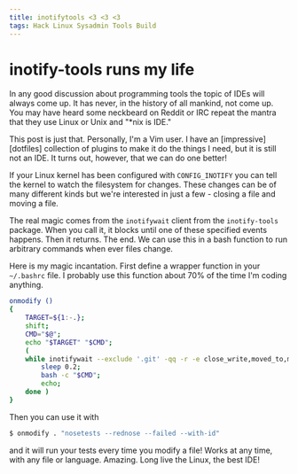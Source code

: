 ```yaml
---
title: inotifytools <3 <3 <3
tags: Hack Linux Sysadmin Tools Build
---
```


# inotify-tools runs my life

In any good discussion about programming tools the topic of IDEs will always
come up. It has never, in the history of all mankind, not come up. You may have
heard some neckbeard on Reddit or IRC repeat the mantra that they use Linux or
Unix and "\*nix is IDE."

This post is just that. Personally, I'm a Vim user. I have an
[impressive][dotfiles] collection of plugins to make it do the things I need,
but it is still not an IDE. It turns out, however, that we can do one better!

If your Linux kernel has been configured with `CONFIG_INOTIFY` you can tell the
kernel to watch the filesystem for changes. These changes can be of many
different kinds but we're interested in just a few - closing a file and moving a
file.

The real magic comes from the `inotifywait` client from the `inotify-tools`
package. When you call it, it blocks until one of these specified events
happens. Then it returns. The end. We can use this in a bash function to run
arbitrary commands when ever files change.

Here is my magic incantation. First define a wrapper function in your
`~/.bashrc` file. I probably use this function about 70% of the time I'm coding
anything.
```bash
onmodify ()
{
    TARGET=${1:-.};
    shift;
    CMD="$@";
    echo "$TARGET" "$CMD";
    (
    while inotifywait --exclude '.git' -qq -r -e close_write,moved_to,move_self $TARGET; do
        sleep 0.2;
        bash -c "$CMD";
        echo;
    done )
}
```

Then you can use it with
```bash
$ onmodify . "nosetests --rednose --failed --with-id"
```
and it will run your tests every time you modify a file! Works at any time,
with any file or language. Amazing. Long live the Linux, the best IDE!
